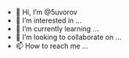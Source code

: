 - 👋 Hi, I’m @5uvorov
- 👀 I’m interested in ...
- 🌱 I’m currently learning ...
- 💞️ I’m looking to collaborate on ...
- 📫 How to reach me ...

<!---
5uvorov/5uvorov is a ✨ special ✨ repository because its `README.md` (this file) appears on your GitHub profile.
You can click the Preview link to take a look at your changes.
--->
